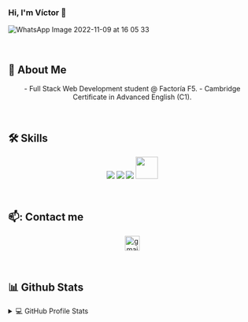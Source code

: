 ### Hi, I'm Víctor 👋

![WhatsApp Image 2022-11-09 at 16 05 33](https://github.com/victorteje/victorteje/assets/132447110/ddcb6ff1-2371-4876-b69d-792d501d7637)

<br>

## :bicyclist: About Me
<p align="center">
  -  Full Stack Web Development student @ Factoría F5.
  -  Cambridge Certificate in Advanced English (C1).
</p>

<br>

## 🛠 Skills

<p align="center">
  <img src="https://img.icons8.com/color/48/000000/html-5--v1.png"/>  <img src="https://img.icons8.com/color/48/000000/css3.png"/>  <img src="https://img.icons8.com/color/48/000000/javascript--v1.png"/>  <img height=45px src="https://img.icons8.com/color/2x/figma.png"> 
</p>
  
<br>

## 📫: Contact me

<p align="center">
    <a href="mailto:vteje2@gmail.com">
      <img height="30px" src="https://upload.wikimedia.org/wikipedia/commons/7/7e/Gmail_icon_%282020%29.svg" alt="gmail"/>
    </a>
</p>  

<br>

## 📊 Github Stats

<details>
  <summary>💻 GitHub Profile Stats</summary>

  <br>

  <p align="center">
      <img alt="Víctor's Github Stats" src="https://github-readme-stats.vercel.app/api?username=victorteje&show_icons=true" height="192px"/></a>
  </p>
</details>
